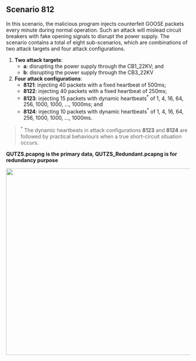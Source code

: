 ## Scenario 812
In this scenario, the malicious program injects counterfeit GOOSE packets every minute during normal operation. Such an attack will mislead circuit breakers with fake opening signals to disrupt the power supply. The scenario contains a total of eight sub-scenarios, which are combinations of two attack targets and four attack configurations.
1. **Two attack targets**: 
   - **a**: disrupting the power supply through the CB1_22KV; and 
   - **b**: disrupting the power supply through the CB3_22KV
2. **Four attack configurations**:
   - **8121**: injecting 40 packets with a fixed heartbeat of 500ms;
   - **8122**: injecting 40 packets with a fixed heartbeat of 250ms;
   - **8123**: injecting 15 packets with dynamic heartbeats<sup>*</sup> of 1, 4, 16, 64, 256, 1000, 1000, ..., 1000ms; and
   - **8124**: injecting 10 packets with dynamic heartbeats<sup>*</sup> of 1, 4, 16, 64, 256, 1000, 1000, ..., 1000ms.

> <sup>*</sup> The dynamic heartbeats in attack configurations **8123** and **8124** are followed by practical behaviours when a true short-circuit situation occurs.

**QUTZS.pcapng is the primary data, QUTZS_Redundant.pcapng is for redundancy purpose**

<img src="main/PrimaryPlant.jpg" alt="" width="800" height="510" />